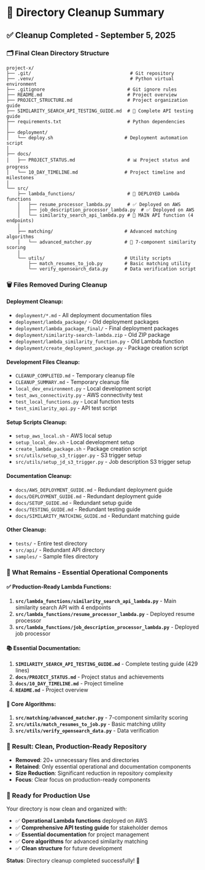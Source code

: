 # 🧹 Directory Cleanup Summary

## ✅ **Cleanup Completed - September 5, 2025**

### **🗂️ Final Clean Directory Structure**

```
project-x/
├── .git/                                    # Git repository
├── .venv/                                   # Python virtual environment
├── .gitignore                              # Git ignore rules
├── README.md                               # Project overview
├── PROJECT_STRUCTURE.md                    # Project organization guide
├── SIMILARITY_SEARCH_API_TESTING_GUIDE.md  # 🚀 Complete API testing guide
├── requirements.txt                        # Python dependencies
│
├── deployment/
│   └── deploy.sh                          # Deployment automation script
│
├── docs/
│   ├── PROJECT_STATUS.md                   # 📊 Project status and progress
│   └── 10_DAY_TIMELINE.md                 # Project timeline and milestones
│
└── src/
    ├── lambda_functions/                   # 🚀 DEPLOYED Lambda functions
    │   ├── resume_processor_lambda.py      # ✅ Deployed on AWS
    │   ├── job_description_processor_lambda.py  # ✅ Deployed on AWS
    │   └── similarity_search_api_lambda.py # 🚀 MAIN API function (4 endpoints)
    │
    ├── matching/                          # Advanced matching algorithms
    │   └── advanced_matcher.py            # 🎯 7-component similarity scoring
    │
    └── utils/                             # Utility scripts
        ├── match_resumes_to_job.py        # Basic matching utility
        └── verify_opensearch_data.py      # Data verification script
```

### **🗑️ Files Removed During Cleanup**

#### **Deployment Cleanup:**
- `deployment/*.md` - All deployment documentation files
- `deployment/lambda_package/` - Old deployment packages
- `deployment/lambda_package_final/` - Final deployment packages
- `deployment/similarity-search-lambda.zip` - Old ZIP package
- `deployment/lambda_similarity_function.py` - Old Lambda function
- `deployment/create_deployment_package.py` - Package creation script

#### **Development Files Cleanup:**
- `CLEANUP_COMPLETED.md` - Temporary cleanup file
- `CLEANUP_SUMMARY.md` - Temporary cleanup file
- `local_dev_environment.py` - Local development script
- `test_aws_connectivity.py` - AWS connectivity test
- `test_local_functions.py` - Local function tests
- `test_similarity_api.py` - API test script

#### **Setup Scripts Cleanup:**
- `setup_aws_local.sh` - AWS local setup
- `setup_local_dev.sh` - Local development setup
- `create_lambda_package.sh` - Package creation script
- `src/utils/setup_s3_trigger.py` - S3 trigger setup
- `src/utils/setup_jd_s3_trigger.py` - Job description S3 trigger setup

#### **Documentation Cleanup:**
- `docs/AWS_DEPLOYMENT_GUIDE.md` - Redundant deployment guide
- `docs/DEPLOYMENT_GUIDE.md` - Redundant deployment guide
- `docs/SETUP_GUIDE.md` - Redundant setup guide
- `docs/TESTING_GUIDE.md` - Redundant testing guide
- `docs/SIMILARITY_MATCHING_GUIDE.md` - Redundant matching guide

#### **Other Cleanup:**
- `tests/` - Entire test directory
- `src/api/` - Redundant API directory
- `samples/` - Sample files directory

### **🚀 What Remains - Essential Operational Components**

#### **✅ Production-Ready Lambda Functions:**
1. **`src/lambda_functions/similarity_search_api_lambda.py`** - Main similarity search API with 4 endpoints
2. **`src/lambda_functions/resume_processor_lambda.py`** - Deployed resume processor
3. **`src/lambda_functions/job_description_processor_lambda.py`** - Deployed job processor

#### **📚 Essential Documentation:**
1. **`SIMILARITY_SEARCH_API_TESTING_GUIDE.md`** - Complete testing guide (429 lines)
2. **`docs/PROJECT_STATUS.md`** - Project status and achievements
3. **`docs/10_DAY_TIMELINE.md`** - Project timeline
4. **`README.md`** - Project overview

#### **🎯 Core Algorithms:**
1. **`src/matching/advanced_matcher.py`** - 7-component similarity scoring
2. **`src/utils/match_resumes_to_job.py`** - Basic matching utility
3. **`src/utils/verify_opensearch_data.py`** - Data verification

### **🎯 Result: Clean, Production-Ready Repository**

- **Removed**: 20+ unnecessary files and directories
- **Retained**: Only essential operational and documentation components
- **Size Reduction**: Significant reduction in repository complexity
- **Focus**: Clear focus on production-ready components

### **🚀 Ready for Production Use**

Your directory is now clean and organized with:
- ✅ **Operational Lambda functions** deployed on AWS
- ✅ **Comprehensive API testing guide** for stakeholder demos
- ✅ **Essential documentation** for project management
- ✅ **Core algorithms** for advanced similarity matching
- ✅ **Clean structure** for future development

**Status**: Directory cleanup completed successfully! 🎉
